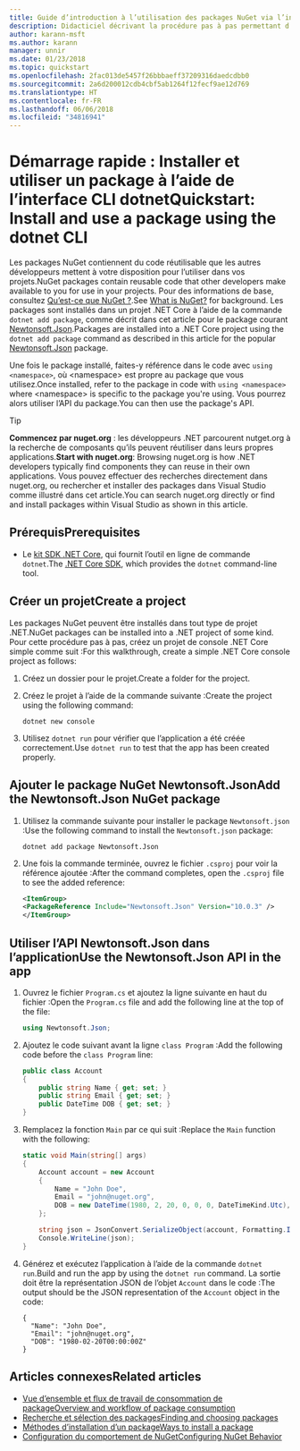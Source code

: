 ```yaml
---
title: Guide d’introduction à l’utilisation des packages NuGet via l’infrastructure CLI dotnet
description: Didacticiel décrivant la procédure pas à pas permettant d’installer et d’utiliser un package NuGet dans un projet .NET Core.
author: karann-msft
ms.author: karann
manager: unnir
ms.date: 01/23/2018
ms.topic: quickstart
ms.openlocfilehash: 2fac013de5457f26bbbaeff37209316daedcdbb0
ms.sourcegitcommit: 2a6d200012cdb4cbf5ab1264f12fecf9ae12d769
ms.translationtype: HT
ms.contentlocale: fr-FR
ms.lasthandoff: 06/06/2018
ms.locfileid: "34816941"
---
```

# <a name="quickstart-install-and-use-a-package-using-the-dotnet-cli"></a><span data-ttu-id="cf4eb-103">Démarrage rapide : Installer et utiliser un package à l’aide de l’interface CLI dotnet</span><span class="sxs-lookup"><span data-stu-id="cf4eb-103">Quickstart: Install and use a package using the dotnet CLI</span></span>

<span data-ttu-id="cf4eb-104">Les packages NuGet contiennent du code réutilisable que les autres développeurs mettent à votre disposition pour l’utiliser dans vos projets.</span><span class="sxs-lookup"><span data-stu-id="cf4eb-104">NuGet packages contain reusable code that other developers make available to you for use in your projects.</span></span> <span data-ttu-id="cf4eb-105">Pour des informations de base, consultez [Qu’est-ce que NuGet ?](../What-is-NuGet.md).</span><span class="sxs-lookup"><span data-stu-id="cf4eb-105">See [What is NuGet?](../What-is-NuGet.md) for background.</span></span> <span data-ttu-id="cf4eb-106">Les packages sont installés dans un projet .NET Core à l’aide de la commande `dotnet add package`, comme décrit dans cet article pour le package courant [Newtonsoft.Json](https://www.nuget.org/packages/Newtonsoft.Json/).</span><span class="sxs-lookup"><span data-stu-id="cf4eb-106">Packages are installed into a .NET Core project using the `dotnet add package` command as described in this article for the popular [Newtonsoft.Json](https://www.nuget.org/packages/Newtonsoft.Json/) package.</span></span>

<span data-ttu-id="cf4eb-107">Une fois le package installé, faites-y référence dans le code avec `using <namespace>`, où \<namespace\> est propre au package que vous utilisez.</span><span class="sxs-lookup"><span data-stu-id="cf4eb-107">Once installed, refer to the package in code with `using <namespace>` where \<namespace\> is specific to the package you're using.</span></span> <span data-ttu-id="cf4eb-108">Vous pourrez alors utiliser l’API du package.</span><span class="sxs-lookup"><span data-stu-id="cf4eb-108">You can then use the package's API.</span></span>

> [!Tip]
> <span data-ttu-id="cf4eb-109">**Commencez par nuget.org** : les développeurs .NET parcourent nutget.org à la recherche de composants qu’ils peuvent réutiliser dans leurs propres applications.</span><span class="sxs-lookup"><span data-stu-id="cf4eb-109">**Start with nuget.org**: Browsing nuget.org is how .NET developers typically find components they can reuse in their own applications.</span></span> <span data-ttu-id="cf4eb-110">Vous pouvez effectuer des recherches directement dans nuget.org, ou rechercher et installer des packages dans Visual Studio comme illustré dans cet article.</span><span class="sxs-lookup"><span data-stu-id="cf4eb-110">You can search nuget.org directly or find and install packages within Visual Studio as shown in this article.</span></span>

## <a name="prerequisites"></a><span data-ttu-id="cf4eb-111">Prérequis</span><span class="sxs-lookup"><span data-stu-id="cf4eb-111">Prerequisites</span></span>

- <span data-ttu-id="cf4eb-112">Le [kit SDK .NET Core](https://www.microsoft.com/net/download/), qui fournit l’outil en ligne de commande `dotnet`.</span><span class="sxs-lookup"><span data-stu-id="cf4eb-112">The [.NET Core SDK](https://www.microsoft.com/net/download/), which provides the `dotnet` command-line tool.</span></span>

## <a name="create-a-project"></a><span data-ttu-id="cf4eb-113">Créer un projet</span><span class="sxs-lookup"><span data-stu-id="cf4eb-113">Create a project</span></span>

<span data-ttu-id="cf4eb-114">Les packages NuGet peuvent être installés dans tout type de projet .NET.</span><span class="sxs-lookup"><span data-stu-id="cf4eb-114">NuGet packages can be installed into a .NET project of some kind.</span></span> <span data-ttu-id="cf4eb-115">Pour cette procédure pas à pas, créez un projet de console .NET Core simple comme suit :</span><span class="sxs-lookup"><span data-stu-id="cf4eb-115">For this walkthrough, create a simple .NET Core console project as follows:</span></span>

1. <span data-ttu-id="cf4eb-116">Créez un dossier pour le projet.</span><span class="sxs-lookup"><span data-stu-id="cf4eb-116">Create a folder for the project.</span></span>

1. <span data-ttu-id="cf4eb-117">Créez le projet à l’aide de la commande suivante :</span><span class="sxs-lookup"><span data-stu-id="cf4eb-117">Create the project using the following command:</span></span>

    ```cli
    dotnet new console
    ```

1. <span data-ttu-id="cf4eb-118">Utilisez `dotnet run` pour vérifier que l’application a été créée correctement.</span><span class="sxs-lookup"><span data-stu-id="cf4eb-118">Use `dotnet run` to test that the app has been created properly.</span></span>

## <a name="add-the-newtonsoftjson-nuget-package"></a><span data-ttu-id="cf4eb-119">Ajouter le package NuGet Newtonsoft.Json</span><span class="sxs-lookup"><span data-stu-id="cf4eb-119">Add the Newtonsoft.Json NuGet package</span></span>

1. <span data-ttu-id="cf4eb-120">Utilisez la commande suivante pour installer le package `Newtonsoft.json` :</span><span class="sxs-lookup"><span data-stu-id="cf4eb-120">Use the following command to install the `Newtonsoft.json` package:</span></span>

    ```cli
    dotnet add package Newtonsoft.Json
    ```

2. <span data-ttu-id="cf4eb-121">Une fois la commande terminée, ouvrez le fichier `.csproj` pour voir la référence ajoutée :</span><span class="sxs-lookup"><span data-stu-id="cf4eb-121">After the command completes, open the `.csproj` file to see the added reference:</span></span>

    ```xml
   <ItemGroup>
    <PackageReference Include="Newtonsoft.Json" Version="10.0.3" />
   </ItemGroup>
    ```

## <a name="use-the-newtonsoftjson-api-in-the-app"></a><span data-ttu-id="cf4eb-122">Utiliser l’API Newtonsoft.Json dans l’application</span><span class="sxs-lookup"><span data-stu-id="cf4eb-122">Use the Newtonsoft.Json API in the app</span></span>

1. <span data-ttu-id="cf4eb-123">Ouvrez le fichier `Program.cs` et ajoutez la ligne suivante en haut du fichier :</span><span class="sxs-lookup"><span data-stu-id="cf4eb-123">Open the `Program.cs` file and add the following line at the top of the file:</span></span>

    ```cs
    using Newtonsoft.Json;
    ```

1. <span data-ttu-id="cf4eb-124">Ajoutez le code suivant avant la ligne `class Program` :</span><span class="sxs-lookup"><span data-stu-id="cf4eb-124">Add the following code before the `class Program` line:</span></span>

    ```cs
    public class Account
    {
        public string Name { get; set; }
        public string Email { get; set; }
        public DateTime DOB { get; set; }
    }
    ```

1. <span data-ttu-id="cf4eb-125">Remplacez la fonction `Main` par ce qui suit :</span><span class="sxs-lookup"><span data-stu-id="cf4eb-125">Replace the `Main` function with the following:</span></span>

    ```cs
    static void Main(string[] args)
    {
        Account account = new Account
        {
            Name = "John Doe",
            Email = "john@nuget.org",
            DOB = new DateTime(1980, 2, 20, 0, 0, 0, DateTimeKind.Utc),
        };

        string json = JsonConvert.SerializeObject(account, Formatting.Indented);
        Console.WriteLine(json);
    }
    ```

1. <span data-ttu-id="cf4eb-126">Générez et exécutez l’application à l’aide de la commande `dotnet run`.</span><span class="sxs-lookup"><span data-stu-id="cf4eb-126">Build and run the app by using the `dotnet run` command.</span></span> <span data-ttu-id="cf4eb-127">La sortie doit être la représentation JSON de l’objet `Account` dans le code :</span><span class="sxs-lookup"><span data-stu-id="cf4eb-127">The output should be the JSON representation of the `Account` object in the code:</span></span>

    ```output
    {
      "Name": "John Doe",
      "Email": "john@nuget.org",
      "DOB": "1980-02-20T00:00:00Z"
    }
    ```

## <a name="related-articles"></a><span data-ttu-id="cf4eb-128">Articles connexes</span><span class="sxs-lookup"><span data-stu-id="cf4eb-128">Related articles</span></span>

- [<span data-ttu-id="cf4eb-129">Vue d’ensemble et flux de travail de consommation de package</span><span class="sxs-lookup"><span data-stu-id="cf4eb-129">Overview and workflow of package consumption</span></span>](../consume-packages/overview-and-workflow.md)
- [<span data-ttu-id="cf4eb-130">Recherche et sélection des packages</span><span class="sxs-lookup"><span data-stu-id="cf4eb-130">Finding and choosing packages</span></span>](../consume-packages/finding-and-choosing-packages.md)
- [<span data-ttu-id="cf4eb-131">Méthodes d’installation d’un package</span><span class="sxs-lookup"><span data-stu-id="cf4eb-131">Ways to install a package</span></span>](../consume-packages/ways-to-install-a-package.md)
- [<span data-ttu-id="cf4eb-132">Configuration du comportement de NuGet</span><span class="sxs-lookup"><span data-stu-id="cf4eb-132">Configuring NuGet Behavior</span></span>](../consume-packages/configuring-nuget-behavior.md)
